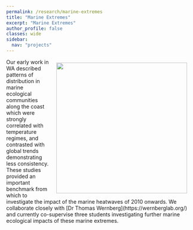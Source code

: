```yaml
---
permalink: /research/marine-extremes
title: "Marine Extremes"
excerpt: "Marine Extremes"
author_profile: false
classes: wide
sidebar:
  nav: "projects"
---
```

<img class="philprofile" src='/images/1_Extremes.png' align='right' width="350" hspace="20" vspace="10">
Our early work in WA described patterns of distribution in marine ecological communities along the coast which were strongly correlated with temperature regimes, and contrasted with global trends demonstrating less consistency. These studies provided an important benchmark from which to investigate the impact of the marine heatwaves of 2010 onwards. We collaborate closely with [Dr Thomas Wernberg](https://wernberglab.org/) and currently co-supervise three students investigating further marine ecological impacts of these marine extremes.
